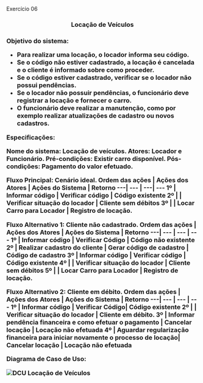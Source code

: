 Exercício 06

<h3 align="center"> Locação de Veículos <h3/>

Objetivo do sistema:
- Para realizar uma locação, o locador informa seu código. 
- Se o código não estiver cadastrado, a locação é cancelada e o cliente é informado sobre como proceder.
- Se o código estiver cadastrado, verificar se o locador não possui pendências.
- Se o locador não possuir pendências, o funcionário deve registrar a locação e fornecer o carro.
- O funcionário deve realizar a manutenção, como por exemplo realizar atualizações de cadastro ou novos cadastros.

Especificações:

Nome do sistema: Locação de veículos.
Atores: Locador e Funcionário.
Pré-condições: Existir carro disponível.
Pós-condições: Pagamento do valor efetuado.

Fluxo Principal: Cenário ideal.
Ordem das ações | Ações dos Atores | Ações do Sistema | Retorno
---| --- | ---| ---
1º | Informar código | Verificar código | Código existente
2º | | Verificar situação do locador | Cliente sem débitos
3º | | Locar Carro para Locador | Registro de locação.

Fluxo Alternativo 1: Cliente não cadastrado.
Ordem das ações | Ações dos Atores | Ações do Sistema | Retorno
---| --- | --- | ---
1º | Informar código | Verificar Código | Código não existente
2º | Realizar cadastro do cliente | Gerar código de cadastro | Código de cadastro
3º | Informar código | Verificar código | Código existente
4º | | Verificar situação do locador | Cliente sem débitos
5º | | Locar Carro para Locador | Registro de locação.

Fluxo Alternativo 2: Cliente em débito.
Ordem das ações | Ações dos Atores | Ações do Sistema | Retorno
---| --- | --- | ---
1º | Informar código | Verificar Código| Código  existente
2º | | Verificar situação do locador | Cliente em débito.
3º | Informar pendência financeira e como efetuar o pagamento | Cancelar locação | Locação não efetuada
4º | Aguardar regularização financeira para iniciar novamente o processo de locação| Cancelar locação | Locação não efetuada

Diagrama de Caso de Uso:

![DCU Locação de Veículos](https://github.com/Amandavannuccic/Bertoti_Engenharia_de_Software/assets/127263243/86c42406-3ad0-4be6-9eb8-00da9dc183b8)

